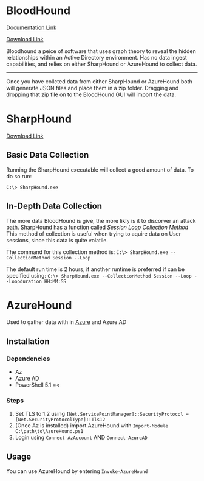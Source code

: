 # BloodHound

[Documentation Link](https://bloodhound.readthedocs.io/en/latest/index.html)

[Download Link](https://bloodhound.readthedocs.io/en/latest/index.html#install)

Bloodhound a peice of software that uses graph theory to reveal the hidden relationships within an Active Directory environment. Has no data ingest capabilities, and relies on either SharpHound or AzureHound to collect data.

---
Once you have collcted data from either SharpHound or AzureHound both will generate JSON files and place them in a zip folder. Dragging and dropping that zip file on to the BloodHound GUI will import the data.
# SharpHound

[Download Link](https://github.com/BloodHoundAD/SharpHound)

## Basic Data Collection
Running the SharpHound executable will collect a good amount of data. To do so run:

`C:\> SharpHound.exe`

## In-Depth Data Collection

The more data BloodHound is give, the more likly is it to discorver an attack path. SharpHound has a function called *Session Loop Collection Method* This method of collection is useful when trying to aquire data on User sessions, since this data is quite volatile.

The command for this collection method is:
`C:\> SharpHound.exe --CollectionMethod Session --Loop`

The default run time is 2 hours, if another runtime is preferred if can be specified using: `C:\> SharpHound.exe --CollectionMethod Session --Loop --Loopduration HH:MM:SS`

# AzureHound

Used to gather data with in [Azure](https://azure.microsoft.com/en-us/overview/what-is-azure/) and Azure AD

## Installation
### Dependencies
* Az 
* Azure AD
* PowerShell 5.1 =<

### Steps

1. Set TLS to 1.2 using `[Net.ServicePointManager]::SecurityProtocol = [Net.SecurityProtocolType]::Tls12`
2. (Once Az is installed) import AzureHound with `Import-Module C:\path\to\AzureHound.ps1`
3. Login using `Connect-AzAccount` AND `Connect-AzureAD`

## Usage
You can use AzureHound by entering `Invoke-AzureHound`
